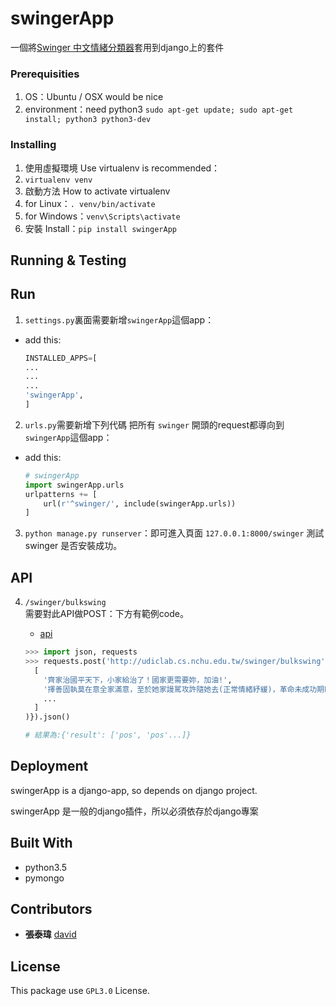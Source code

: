 # swingerApp

一個將[Swinger 中文情緒分類器](https://github.com/UDICatNCHU/swinger)套用到django上的套件

### Prerequisities

1. OS：Ubuntu / OSX would be nice
2. environment：need python3 `sudo apt-get update; sudo apt-get install; python3 python3-dev`

### Installing

1. 使用虛擬環境 Use virtualenv is recommended：
  1. `virtualenv venv`
2. 啟動方法 How to activate virtualenv
  1. for Linux：`. venv/bin/activate`
  2. for Windows：`venv\Scripts\activate`
3. 安裝 Install：`pip install swingerApp`

## Running & Testing

## Run

1. `settings.py`裏面需要新增`swingerApp`這個app：

  - add this:

    ```python
    INSTALLED_APPS=[
    ...
    ...
    ...
    'swingerApp',
    ]
    ```

2. `urls.py`需要新增下列代碼 把所有 `swinger` 開頭的request都導向到`swingerApp`這個app：

  - add this:

    ```python
    # swingerApp
    import swingerApp.urls
    urlpatterns += [
        url(r'^swinger/', include(swingerApp.urls))
    ]
    ```

3. `python manage.py runserver`：即可進入頁面 `127.0.0.1:8000/swinger` 測試 swinger 是否安裝成功。

## API

4. `/swinger/bulkswing`  
 需要對此API做POST：下方有範例code。
    * [api](https://github.com/UDICatNCHU/swinger/#api)

    ```python
    >>> import json, requests
    >>> requests.post('http://udiclab.cs.nchu.edu.tw/swinger/bulkswing', data={'sentence':json.dumps(
      [
        '齊家治國平天下，小家給治了！國家更需要妳，加油!',
        '擇善固執莫在意全家滿意，至於她家謾駡攻許隨她去(正常情緒紓緩)，革命未成功期盼繼續努力'
        ...
      ]
    )}).json()

    # 結果為:{'result': ['pos', 'pos'...]}
    ```


## Deployment

swingerApp is a django-app, so depends on django project.

swingerApp 是一般的django插件，所以必須依存於django專案

## Built With

* python3.5
* pymongo

## Contributors

* **張泰瑋** [david](https://github.com/david30907d)

## License

This package use `GPL3.0` License.